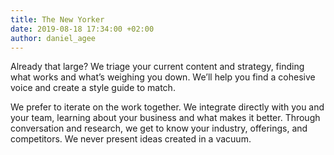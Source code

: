 ```yaml
---
title: The New Yorker
date: 2019-08-18 17:34:00 +02:00
author: daniel_agee
---
```


Already that large? We triage your current content and strategy, finding what works and what’s weighing you down. We’ll help you find a cohesive voice and create a style guide to match.

We prefer to iterate on the work together. We integrate directly with you and your team, learning about your business and what makes it better. Through conversation and research, we get to know your industry, offerings, and competitors. We never present ideas created in a vacuum.